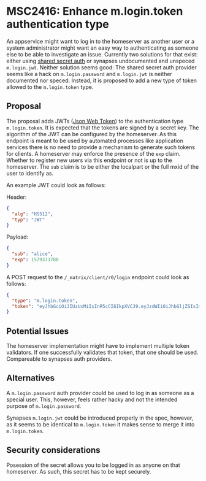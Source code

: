 # MSC2416: Enhance m.login.token authentication type
An appservice might want to log in to the homeserver as another user or a system administrator might
want an easy way to authenticating as someone else to be able to investigate an issue. Currently
two solutions for that exist: either using [shared secret auth](https://github.com/devture/matrix-synapse-shared-secret-auth)
or synapses undocumented and unspeced `m.login.jwt`. Neither solution seems good: The shared secret
auth provider seems like a hack on `m.login.password` and `m.login.jwt` is neither documented nor
speced. Instead, it is proposed to add a new type of token allowed to the `m.login.token` type.

## Proposal
The proposal adds JWTs ([Json Web Token](https://jwt.io/)) to the authentication type `m.login.token`.
It is expected that the tokens are signed by a secret key. The algorithm of the JWT can be
configured by the homeserver. As this endpoint is meant to be used by automated processes like
application services there is no need to provide a mechanism to generate such tokens for clients.
A homeserver may enforce the presence of the `exp` claim. Whether to register new users via this
endpoint or not is up to the homeserver. The `sub` claim is to be either the localpart or the full
mxid of the user to identify as.

An example JWT could look as follows:

Header:
```json
{
  "alg": "HS512",
  "typ": "JWT"
}
```

Payload:
```json
{
  "sub": "alice",
  "exp": 1579373788
}
```

A POST request to the `/_matrix/client/r0/login` endpoint could look as follows:
```json
{
  "type": "m.login.token",
  "token": "eyJhbGciOiJIUzUxMiIsInR5cCI6IkpXVCJ9.eyJzdWIiOiJhbGljZSIsImV4cCI6MTU3OTM3Mzc4OH0.4YXhRYNfzdns8qf60fE7pu9RKFt3uhxqj6y-Gy4d2bbDkQ5-mTbTNgDdi350ZMrY5VV22WHp_-BOjtGFkwOqgA"
}
```

## Potential Issues
The homeserver implementation might have to implement multiple token validators. If one successfully
validates that token, that one should be used. Compareable to synapses auth providers.

## Alternatives
A `m.login.password` auth provider could be used to log in as someone as a special user. This,
however, feels rather hacky and not the intended purpose of `m.login.password`.

Synapses `m.login.jwt` could be introduced properly in the spec, however, as it seems to be
identical to `m.login.token` it makes sense to merge it into `m.login.token`.

## Security considerations
Posession of the secret allows you to be logged in as anyone on that homeserver. As such, this
secret has to be kept securely.
